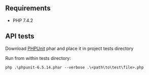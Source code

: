 ## Requirements

- PHP 7.4.2

## API tests

Download [PHPUnit](https://phpunit.de/index.html) phar and place it in project tests directory
  
Run from within tests directory:
  
    php .\phpunit-6.5.14.phar --verbose .\<path\to\test\file>.php
